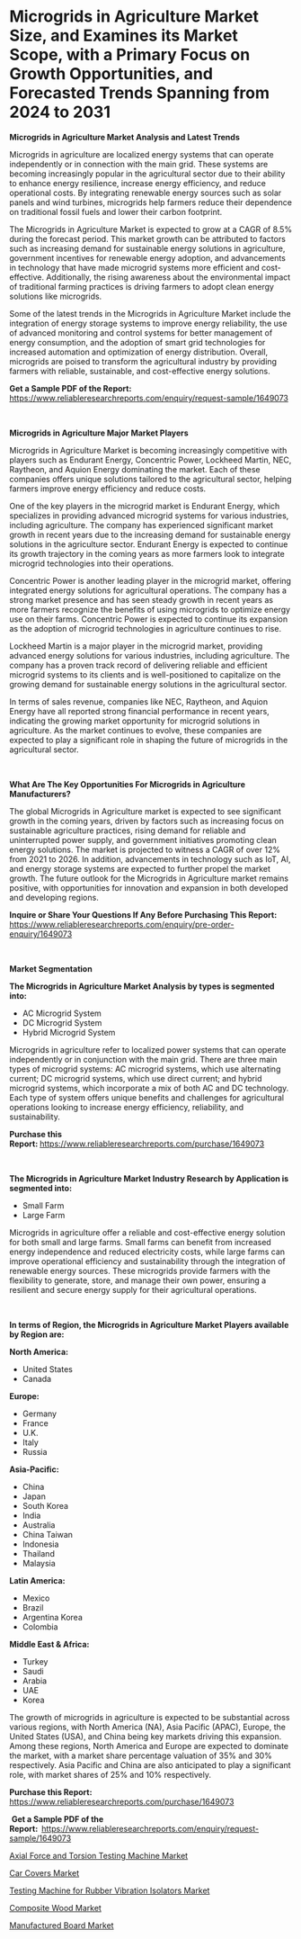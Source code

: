 <p><h1>Microgrids in Agriculture Market Size, and Examines its Market Scope, with a Primary Focus on Growth Opportunities, and Forecasted Trends Spanning from 2024 to 2031</h1></p><p><strong>Microgrids in Agriculture Market Analysis and Latest Trends</strong></p>
<p><p>Microgrids in agriculture are localized energy systems that can operate independently or in connection with the main grid. These systems are becoming increasingly popular in the agricultural sector due to their ability to enhance energy resilience, increase energy efficiency, and reduce operational costs. By integrating renewable energy sources such as solar panels and wind turbines, microgrids help farmers reduce their dependence on traditional fossil fuels and lower their carbon footprint.</p><p>The Microgrids in Agriculture Market is expected to grow at a CAGR of 8.5% during the forecast period. This market growth can be attributed to factors such as increasing demand for sustainable energy solutions in agriculture, government incentives for renewable energy adoption, and advancements in technology that have made microgrid systems more efficient and cost-effective. Additionally, the rising awareness about the environmental impact of traditional farming practices is driving farmers to adopt clean energy solutions like microgrids.</p><p>Some of the latest trends in the Microgrids in Agriculture Market include the integration of energy storage systems to improve energy reliability, the use of advanced monitoring and control systems for better management of energy consumption, and the adoption of smart grid technologies for increased automation and optimization of energy distribution. Overall, microgrids are poised to transform the agricultural industry by providing farmers with reliable, sustainable, and cost-effective energy solutions.</p></p>
<p><strong>Get a Sample PDF of the Report:&nbsp;</strong> <a href="https://www.reliableresearchreports.com/enquiry/request-sample/1649073">https://www.reliableresearchreports.com/enquiry/request-sample/1649073</a></p>
<p>&nbsp;</p>
<p><strong>Microgrids in Agriculture Major Market Players</strong></p>
<p><p>Microgrids in Agriculture Market is becoming increasingly competitive with players such as Endurant Energy, Concentric Power, Lockheed Martin, NEC, Raytheon, and Aquion Energy dominating the market. Each of these companies offers unique solutions tailored to the agricultural sector, helping farmers improve energy efficiency and reduce costs.</p><p>One of the key players in the microgrid market is Endurant Energy, which specializes in providing advanced microgrid systems for various industries, including agriculture. The company has experienced significant market growth in recent years due to the increasing demand for sustainable energy solutions in the agriculture sector. Endurant Energy is expected to continue its growth trajectory in the coming years as more farmers look to integrate microgrid technologies into their operations.</p><p>Concentric Power is another leading player in the microgrid market, offering integrated energy solutions for agricultural operations. The company has a strong market presence and has seen steady growth in recent years as more farmers recognize the benefits of using microgrids to optimize energy use on their farms. Concentric Power is expected to continue its expansion as the adoption of microgrid technologies in agriculture continues to rise.</p><p>Lockheed Martin is a major player in the microgrid market, providing advanced energy solutions for various industries, including agriculture. The company has a proven track record of delivering reliable and efficient microgrid systems to its clients and is well-positioned to capitalize on the growing demand for sustainable energy solutions in the agricultural sector.</p><p>In terms of sales revenue, companies like NEC, Raytheon, and Aquion Energy have all reported strong financial performance in recent years, indicating the growing market opportunity for microgrid solutions in agriculture. As the market continues to evolve, these companies are expected to play a significant role in shaping the future of microgrids in the agricultural sector.</p></p>
<p>&nbsp;</p>
<p><strong>What Are The Key Opportunities For Microgrids in Agriculture Manufacturers?</strong></p>
<p><p>The global Microgrids in Agriculture market is expected to see significant growth in the coming years, driven by factors such as increasing focus on sustainable agriculture practices, rising demand for reliable and uninterrupted power supply, and government initiatives promoting clean energy solutions. The market is projected to witness a CAGR of over 12% from 2021 to 2026. In addition, advancements in technology such as IoT, AI, and energy storage systems are expected to further propel the market growth. The future outlook for the Microgrids in Agriculture market remains positive, with opportunities for innovation and expansion in both developed and developing regions.</p></p>
<p><strong>Inquire or Share Your Questions If Any Before Purchasing This Report:</strong> <a href="https://www.reliableresearchreports.com/enquiry/pre-order-enquiry/1649073">https://www.reliableresearchreports.com/enquiry/pre-order-enquiry/1649073</a></p>
<p>&nbsp;</p>
<p><strong>Market Segmentation</strong></p>
<p><strong>The Microgrids in Agriculture Market Analysis by types is segmented into:</strong></p>
<p><ul><li>AC Microgrid System</li><li>DC Microgrid System</li><li>Hybrid Microgrid System</li></ul></p>
<p><p>Microgrids in agriculture refer to localized power systems that can operate independently or in conjunction with the main grid. There are three main types of microgrid systems: AC microgrid systems, which use alternating current; DC microgrid systems, which use direct current; and hybrid microgrid systems, which incorporate a mix of both AC and DC technology. Each type of system offers unique benefits and challenges for agricultural operations looking to increase energy efficiency, reliability, and sustainability.</p></p>
<p><strong>Purchase this Report:&nbsp;</strong><a href="https://www.reliableresearchreports.com/purchase/1649073">https://www.reliableresearchreports.com/purchase/1649073</a></p>
<p>&nbsp;</p>
<p><strong>The Microgrids in Agriculture Market Industry Research by Application is segmented into:</strong></p>
<p><ul><li>Small Farm</li><li>Large Farm</li></ul></p>
<p><p>Microgrids in agriculture offer a reliable and cost-effective energy solution for both small and large farms. Small farms can benefit from increased energy independence and reduced electricity costs, while large farms can improve operational efficiency and sustainability through the integration of renewable energy sources. These microgrids provide farmers with the flexibility to generate, store, and manage their own power, ensuring a resilient and secure energy supply for their agricultural operations.</p></p>
<p>&nbsp;</p>
<p><strong>In terms of Region, the Microgrids in Agriculture Market Players available by Region are:</strong></p>
<p>
    <p> <strong> North America: </strong>
        <ul>
            <li>United States</li>
            <li>Canada</li>
        </ul>
        </p> 
    <p> <strong> Europe: </strong>
        <ul>
            <li>Germany</li>
            <li>France</li>
            <li>U.K.</li>
            <li>Italy</li>
            <li>Russia</li>
        </ul>
        </p> 
    <p> <strong> Asia-Pacific: </strong>
        <ul>
            <li>China</li>
            <li>Japan</li>
            <li>South Korea</li>
            <li>India</li>
            <li>Australia</li>
            <li>China Taiwan</li>
            <li>Indonesia</li>
            <li>Thailand</li>
            <li>Malaysia</li>
        </ul>
        </p> 
    <p> <strong> Latin America: </strong>
        <ul>
            <li>Mexico</li>
            <li>Brazil</li>
            <li>Argentina Korea</li>
            <li>Colombia</li>
        </ul>
        </p> 
    <p> <strong> Middle East & Africa: </strong>
        <ul>
            <li>Turkey</li>
            <li>Saudi</li>
            <li>Arabia</li>
            <li>UAE</li>
            <li>Korea</li>
        </ul>
    </p>
    </p>
<p><p>The growth of microgrids in agriculture is expected to be substantial across various regions, with North America (NA), Asia Pacific (APAC), Europe, the United States (USA), and China being key markets driving this expansion. Among these regions, North America and Europe are expected to dominate the market, with a market share percentage valuation of 35% and 30% respectively. Asia Pacific and China are also anticipated to play a significant role, with market shares of 25% and 10% respectively.</p></p>
<p><strong>Purchase this Report: </strong><a href="https://www.reliableresearchreports.com/purchase/1649073">https://www.reliableresearchreports.com/purchase/1649073</a></p>
<p>&nbsp;<strong>Get a Sample PDF of the Report:&nbsp;&nbsp;</strong><a href="https://www.reliableresearchreports.com/enquiry/request-sample/1649073">https://www.reliableresearchreports.com/enquiry/request-sample/1649073</a></p>
<p><strong></strong></p>
<p><p><a href="https://github.com/vimar16th/Market-Research-Report-List-3/blob/main/axial-force-and-torsion-testing-machine-market.md">Axial Force and Torsion Testing Machine Market</a></p><p><a href="https://medium.com/@aleenstokes34346/car-covers-market-size-and-market-trends-complete-industry-overview-2024-to-2031-a3450687e2bb">Car Covers Market</a></p><p><a href="https://github.com/JameTravis/Market-Research-Report-List-3/blob/main/testing-machine-for-rubber-vibration-isolators-market.md">Testing Machine for Rubber Vibration Isolators Market</a></p><p><a href="https://medium.com/@samirmayert_36715/composite-wood-market-size-cagr-trends-2024-2030-3090e1e207c3">Composite Wood Market</a></p><p><a href="https://medium.com/@samirmayert_36715/manufactured-board-market-research-report-its-history-and-forecast-2024-to-2031-900b1353946a">Manufactured Board Market</a></p></p>